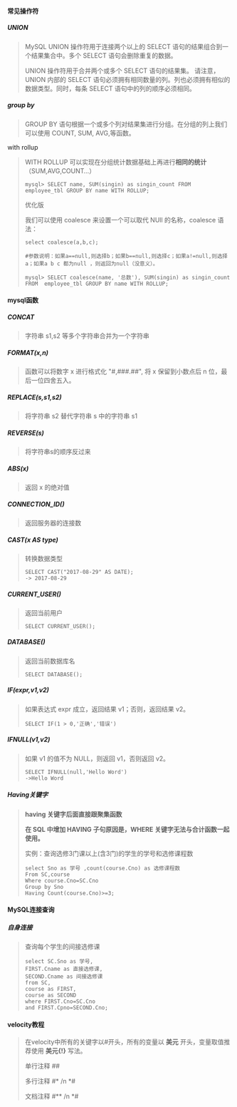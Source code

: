 #### 常见操作符

##### UNION

> MySQL UNION 操作符用于连接两个以上的 SELECT 语句的结果组合到一个结果集合中。多个 SELECT 语句会删除重复的数据。
>
> UNION 操作符用于合并两个或多个 SELECT 语句的结果集。
> 请注意，UNION 内部的 SELECT 语句必须拥有相同数量的列。列也必须拥有相似的数据类型。同时，每条 SELECT 语句中的列的顺序必须相同。

##### group by

> GROUP BY 语句根据一个或多个列对结果集进行分组。在分组的列上我们可以使用 COUNT, SUM, AVG,等函数。

with rollup

> WITH ROLLUP 可以实现在分组统计数据基础上再进行**相同的统计**（SUM,AVG,COUNT…）
>
> ```mysql
> mysql> SELECT name, SUM(singin) as singin_count FROM  employee_tbl GROUP BY name WITH ROLLUP;
> ```
>
> 优化版
>
> 我们可以使用 coalesce 来设置一个可以取代 NUll 的名称，coalesce 语法：
>
> ```mysql
> select coalesce(a,b,c);
> 
> #参数说明：如果a==null,则选择b；如果b==null,则选择c；如果a!=null,则选择a；如果a b c 都为null ，则返回为null（没意义）。
> ```
>
> ```mysql
> mysql> SELECT coalesce(name, '总数'), SUM(singin) as singin_count FROM  employee_tbl GROUP BY name WITH ROLLUP;
> ```

#### mysql函数

##### CONCAT 

> 字符串 s1,s2 等多个字符串合并为一个字符串

##### FORMAT(x,n)

> 函数可以将数字 x 进行格式化 "#,###.##", 将 x 保留到小数点后 n 位，最后一位四舍五入。

##### REPLACE(s,s1,s2)

> 将字符串 s2 替代字符串 s 中的字符串 s1

##### REVERSE(s)

> 将字符串s的顺序反过来

##### ABS(x)

>  返回 x 的绝对值　　

##### CONNECTION_ID()

>  返回服务器的连接数

##### CAST(x AS type)

> 转换数据类型
>
> ```mysql
> SELECT CAST("2017-08-29" AS DATE);
> -> 2017-08-29
> ```

##### CURRENT_USER()

> 返回当前用户
>
> ```mysql
> SELECT CURRENT_USER();
> ```

##### DATABASE()

> 返回当前数据库名
>
> ```mysql
> SELECT DATABASE();   
> ```

##### IF(expr,v1,v2)

> 如果表达式 expr 成立，返回结果 v1；否则，返回结果 v2。
>
> ```mysql
> SELECT IF(1 > 0,'正确','错误') 
> ```

##### IFNULL(v1,v2)

>  如果 v1 的值不为 NULL，则返回 v1，否则返回 v2。
>
> ```mysql
> SELECT IFNULL(null,'Hello Word')
> ->Hello Word
> ```

##### Having关键字

> **having 关键字后面直接跟聚集函数**
>
> **在 SQL 中增加 HAVING 子句原因是，WHERE 关键字无法与合计函数一起使用。**
>
> 实例：查询选修3门课以上(含3门)的学生的学号和选修课程数
>
> ```mysql
> select Sno as 学号 ,count(course.Cno) as 选修课程数
> From SC,course
> Where course.Cno=SC.Cno
> Group by Sno
> Having Count(course.Cno)>=3;
> ```

#### MySQL连接查询

##### 自身连接

>   查询每个学生的间接选修课 
>
> ```mysql
> select SC.Sno as 学号,
> FIRST.Cname as 直接选修课,
> SECOND.Cname as 间接选修课
> from SC,
> course as FIRST,
> course as SECOND
> where FIRST.Cno=SC.Cno
> and FIRST.Cpno=SECOND.Cno;
> ```

#### velocity教程

> 在velocity中所有的关键字以#开头，所有的变量以  **美元**  开头，变量取值推荐使用    **美元{!}**  写法。
>
> 单行注释 ##
>
> 多行注释 #*   /n  *#
>
> 文档注释 #**    /n   *#